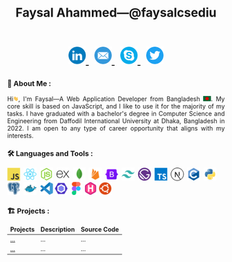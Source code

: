 <h1 align="center">
    Faysal Ahammed—@faysalcsediu
    <br><br>
    <p id="badges" align="center">
        <a href="https://www.linkedin.com/in/faysalcsediu/">
            <img src="./assets/Linkedin.png" alt="LinkedIn Badge" width="40" height="40"/>
        </a>&nbsp;
        <a href="mailto:faysal.csediu@gmail.com">
            <img src="./assets/mail.png" alt="Email Badge" width="40" height="40"/>
        </a>&nbsp;
        <a href="https://join.skype.com/invite/uBjdcPceXfKc">
            <img src="./assets/skype.png" alt="Skype Badge" width="40" height="40"/>
        </a>&nbsp;
        <a href="https://twitter.com/faysalcsediu">
            <img src="./assets/twitter.png" alt="Twitter Badge" width="40" height="40"/>
        </a>
    </p>
</h1>

### 🧔 About Me :
<p align="justify">
    Hi<img src="assets/hello.gif" width="12px" height="12px" alt="hi">, I'm Faysal—A Web Application Developer from Bangladesh <img src="assets/bangladesh.png" width="18"/>. My core skill is based on JavaScript, and I like to use it for the majority of my tasks. I have graduated with a bachelor's degree in Computer Science and Engineering from Daffodil International University at Dhaka, Bangladesh in 2022. I am open to any type of career opportunity that aligns with my interests.
</p>

### 🛠️ Languages and Tools :
<p>
    <img src="./assets/javascript-original.svg" title="JavaScript" alt="JavaScript" width="30" height="30"/>&nbsp;
    <img src="./assets/react-original.svg" title="ReactJS" alt="ReactJS" width="30" height="30"/>&nbsp;
    <img src="./assets/nodejs-original.svg" title="NodeJS" alt="NodeJS" width="30" height="30"/>&nbsp;
    <img src="./assets/express-original.svg" title="Express" alt="Express" width="30" height="30"/>&nbsp;
    <img src="./assets/mongodb-original.svg" title="MongoDB" alt="MongoDB" width="30" height="30"/>&nbsp;
    <img src="./assets/firebase-plain.svg" title="Firebase" alt="Firebase" width="30" height="30"/>&nbsp;
    <img src="./assets/bootstrap-original.svg" title="Bootstrap" alt="Bootstrap" width="30" height="30"/>&nbsp;
    <img src="./assets/tailwindcss-plain.svg" title="Tailwindcss" alt="Tailwindcss" width="30" height="30"/>&nbsp;
    <img src="./assets/gatsby-plain.svg" title="Gatsby" alt="Gatsby" width="30" height="30"/>&nbsp;
    <img src="./assets/typescript-plain.svg" title="TypeScript" alt="TypeScript" width="30" height="30"/>&nbsp;
    <img src="./assets/nextjs-line.svg" title="NextJS" alt="NextJS" width="30" height="30"/>&nbsp;
    <img src="./assets/c-original.svg" title="C Programming" alt="C Programming" width="30" height="30"/>&nbsp;
    <img src="./assets/python-original.svg" title="Python" alt="Python" width="30" height="30"/>&nbsp;
    <img src="./assets/postgresql-plain.svg" title="PostGraesql" alt="PostGraesql" width="30" height="30"/>&nbsp;
    <img src="./assets/docker-original.svg" title="Docker" alt="Docker" width="30" height="30"/>&nbsp;
    <img src="./assets/vscode-original.svg" title="VSCode" alt="VSCode" width="30" height="30"/>
    <img src="./assets/eslint-original.svg" title="Eslint" alt="Eslint" width="30" height="30"/>
    <img src="./assets/figma-original.svg" title="Figma" alt="Figma" width="30" height="30"/>
    <img src="./assets/hugo-original.svg" title="Hugo" alt="Hugo" width="30" height="30"/>
    <img src="./assets/ubuntu-plain.svg" title="Ubuntu" alt="Ubuntu" width="30" height="30"/>
</p>

### 🏗️ Projects :
<table>
  <thead align="center">
    <tr border: none;>
      <td><b>Projects</b></td>
      <td><b>Description</b></td>
      <td><b>Source Code</b></td>
    </tr>
  </thead>
  <tbody>
    <tr>
      <td><a href="#" target="_blank">...</a></td>
      <td>...</td>
      <td>...</td>
    </tr>
    <tr>
      <td><a href="#" target="_blank">...</a></td>
      <td>...</td>
      <td>...</td>
    </tr>
  </tbody>
</table>

